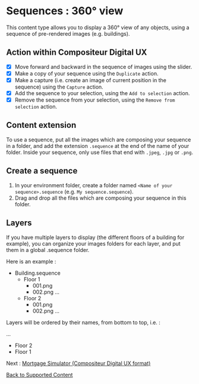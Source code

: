 # Sequences : 360° view

This content type allows you to display a 360° view of any objects, using a sequence of pre-rendered images (e.g. buildings).

## Action within Compositeur Digital UX

- [X] Move forward and backward in the sequence of images using the slider.
- [X] Make a copy of your sequence using the `Duplicate` action.
- [X] Make a capture (i.e. create an image of current position in the sequence) using the `Capture` action.
- [X] Add the sequence to your selection, using the `Add to selection` action.
- [X] Remove the sequence from your selection, using the `Remove from selection` action.

## Content extension

To use a sequence, put all the images which are composing your sequence in a folder, and add the extension `.sequence` at the end of the name of your folder. Inside your sequence, only use files that end with `.jpeg`, `.jpg` or `.png`.

## Create a sequence

1. In your environment folder, create a folder named `<Name of your sequence>.sequence` (e.g. `My sequence.sequence`).
2. Drag and drop all the files which are composing your sequence in this folder.

## Layers

If you have multiple layers to display (the different floors of a building for example), you can organize your images folders for each layer, and put them in a global .sequence folder.

Here is an example :

* Building.sequence
  * Floor 1
    * 001.png
    * 002.png
...
  * Floor 2
    * 001.png
    * 002.png
...

Layers will be ordered by their names, from bottom to top, i.e. :

...
* Floor 2
* Floor 1

Next : [Mortgage Simulator (Compositeur Digital UX format)](simulator.md)

[Back to Supported Content](index.md)
